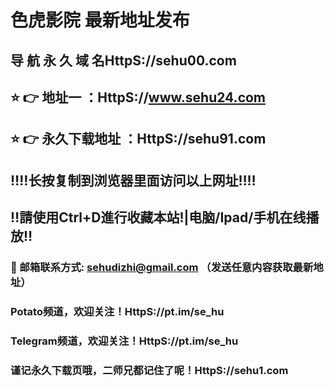 # 色虎影院 最新地址发布 
## 导 航 永 久 域 名HttpS://sehu00.com
## ⭐️ 👉 地址一 ：HttpS://www.sehu24.com
## ⭐️ 👉 永久下载地址 ：HttpS://sehu91.com
## ‼️‼️长按复制到浏览器里面访问以上网址‼️‼️
## ‼️請使用Ctrl+D進行收藏本站!|电脑/Ipad/手机在线播放‼️
### 📧 邮箱联系方式: sehudizhi@gmail.com （发送任意内容获取最新地址）
### Potato频道，欢迎关注！HttpS://pt.im/se_hu
### Telegram频道，欢迎关注！HttpS://pt.im/se_hu
### 谨记永久下载页哦，二师兄都记住了呢！HttpS://sehu1.com

